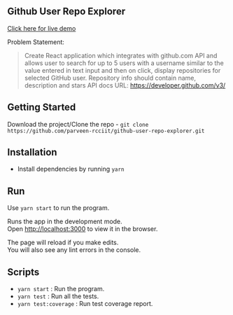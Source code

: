 ## Github User Repo Explorer

[Click here for live demo](https://github-user-repo-explorer.herokuapp.com/)


Problem Statement:
> Create React application which integrates with github.com API and allows user to search for up to 5 users with a username similar to the value entered in text input and then on click, display repositories for selected GitHub user. Repository info should contain name, description and stars
API docs URL: https://developer.github.com/v3/

## Getting Started

Download the project/Clone the repo - `git clone https://github.com/parveen-rcciit/github-user-repo-explorer.git`

## Installation
* Install dependencies by running `yarn`

## Run

Use `yarn start` to run the program.

Runs the app in the development mode.\
Open [http://localhost:3000](http://localhost:3000) to view it in the browser.

The page will reload if you make edits.\
You will also see any lint errors in the console.

## Scripts

- `yarn start` : Run the program.
- `yarn test` : Run all the tests.
- `yarn test:coverage` : Run test coverage report.

